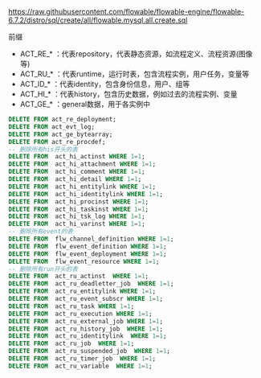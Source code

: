 
https://raw.githubusercontent.com/flowable/flowable-engine/flowable-6.7.2/distro/sql/create/all/flowable.mysql.all.create.sql

前缀
- ACT_RE_* ：代表repository，代表静态资源，如流程定义、流程资源(图像等)
- ACT_RU_* ：代表runtime，运行时表，包含流程实例，用户任务，变量等
- ACT_ID_* ：代表identity，包含身份信息，用户、组等
- ACT_HI_* ：代表history，包含历史数据，例如过去的流程实例、变量
- ACT_GE_* ：general数据，用于各实例中



```sql
DELETE FROM act_re_deployment;
DELETE FROM act_evt_log;
DELETE FROM act_ge_bytearray;
DELETE FROM act_re_procdef;
-- 删除所有his开头的表
DELETE FROM  act_hi_actinst WHERE 1=1;
DELETE FROM  act_hi_attachment WHERE 1=1;
DELETE FROM  act_hi_comment WHERE 1=1;
DELETE FROM  act_hi_detail WHERE 1=1;
DELETE FROM  act_hi_entitylink WHERE 1=1;
DELETE FROM  act_hi_identitylink WHERE 1=1;
DELETE FROM  act_hi_procinst WHERE 1=1;
DELETE FROM  act_hi_taskinst WHERE 1=1;
DELETE FROM  act_hi_tsk_log WHERE 1=1;
DELETE FROM  act_hi_varinst WHERE 1=1;
-- 删除所有event的表
DELETE FROM  flw_channel_definition WHERE 1=1;
DELETE FROM  flw_event_definition WHERE 1=1;
DELETE FROM  flw_event_deployment WHERE 1=1;
DELETE FROM  flw_event_resource WHERE 1=1;
-- 删除所有run开头的表
DELETE FROM  act_ru_actinst  WHERE 1=1;
DELETE FROM  act_ru_deadletter_job  WHERE 1=1;
DELETE FROM  act_ru_entitylink WHERE 1=1;
DELETE FROM  act_ru_event_subscr WHERE 1=1;
DELETE FROM  act_ru_task WHERE 1=1;
DELETE FROM  act_ru_execution WHERE 1=1;
DELETE FROM  act_ru_external_job WHERE 1=1;
DELETE FROM  act_ru_history_job  WHERE 1=1;
DELETE FROM  act_ru_identitylink  WHERE 1=1;
DELETE FROM  act_ru_job  WHERE 1=1;
DELETE FROM  act_ru_suspended_job  WHERE 1=1;
DELETE FROM  act_ru_timer_job  WHERE 1=1;
DELETE FROM  act_ru_variable  WHERE 1=1;
```